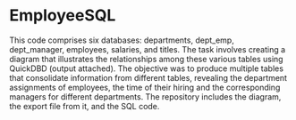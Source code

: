 # EmployeeSQL
This code comprises six databases: departments, dept_emp, dept_manager, employees, salaries, and titles. The task involves creating a diagram that illustrates the relationships among these various tables using QuickDBD (output attached). The objective was to produce multiple tables that consolidate information from different tables, revealing the department assignments of employees, the time of their hiring and the corresponding managers for different departments. The repository includes the diagram, the export file from it, and the SQL code.
